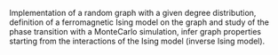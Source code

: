 Implementation of a random graph with a given degree distribution, definition of a ferromagnetic Ising model on the graph and study of the phase transition with a MonteCarlo simulation, infer graph properties starting from the interactions of the Ising model (inverse Ising model).

